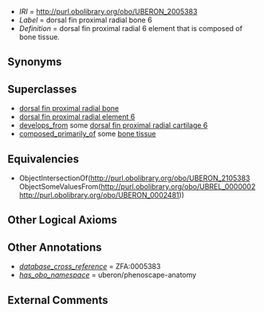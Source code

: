  * *IRI* = http://purl.obolibrary.org/obo/UBERON_2005383
 * *Label* = dorsal fin proximal radial bone 6
 * *Definition* = dorsal fin proximal radial 6 element that is composed of bone tissue.

## Synonyms


## Superclasses

 * [dorsal fin proximal radial bone](../../UBERON/47/UBERON_2000947.md)
 * [dorsal fin proximal radial element 6](../../UBERON/83/UBERON_2105383.md)
 * [develops_from](../../RO/02/RO_0002202.md) some [dorsal fin proximal radial cartilage 6](../../UBERON/83/UBERON_2205383.md)
 * [composed_primarily_of](../../UBREL/02/UBREL_0000002.md) some [bone tissue](../../UBERON/81/UBERON_0002481.md)

## Equivalencies

 * ObjectIntersectionOf(<http://purl.obolibrary.org/obo/UBERON_2105383> ObjectSomeValuesFrom(<http://purl.obolibrary.org/obo/UBREL_0000002> <http://purl.obolibrary.org/obo/UBERON_0002481>))

## Other Logical Axioms


## Other Annotations

 * *[database_cross_reference](../../ef/oboInOwl#hasDbXref.md)* = ZFA:0005383
 * *[has_obo_namespace](../../ce/oboInOwl#hasOBONamespace.md)* = uberon/phenoscape-anatomy

## External Comments

